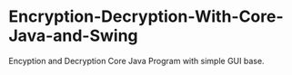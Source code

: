 # Encryption-Decryption-With-Core-Java-and-Swing
Encyption and Decryption Core Java Program with simple GUI base.
